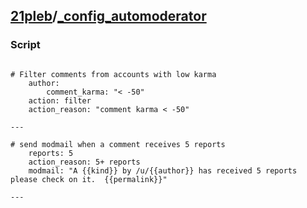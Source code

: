 ## [21pleb](https://21pleb.github.io)/[_config_automoderator](/_config_automoderator)

### Script

```
    
# Filter comments from accounts with low karma
    author:
        comment_karma: "< -50"
    action: filter
    action_reason: "comment karma < -50"

---

# send modmail when a comment receives 5 reports
    reports: 5
    action_reason: 5+ reports
    modmail: "A {{kind}} by /u/{{author}} has received 5 reports please check on it.  {{permalink}}"

---
```

